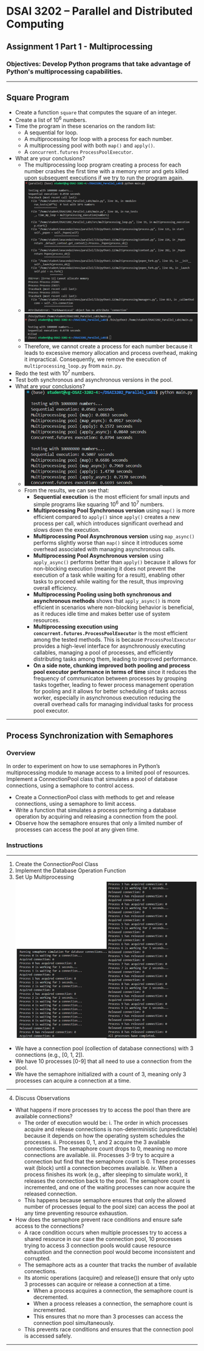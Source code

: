 # DSAI 3202 – Parallel and Distributed Computing  
## Assignment 1 Part 1 - Multiprocessing 
### Objectives: Develop Python programs that take advantage of Python's multiprocessing capabilities.
---

## Square Program
- Create a function `square` that computes the square of an integer.
- Create a list of 10<sup>6</sup> numbers.
- Time the program in these scenarios on the random list:
    - A sequential for loop.
    - A multiprocessing for loop with a process for each number.
    - A multiprocessing pool with both `map()` and `apply()`.
    - A `concurrent.futures` `ProcessPoolExecutor`.
- What are your conclusions?
    - The multiprocessing loop program creating a process for each number crashes the first time with a memory error and gets killed upon subsequent executions if we try to run the program again.
    - ![Memory error caused due to multiprocessing loop for each number](memory_error.png)
    - ![Program Killed Shown due to multiprocessing loop for each number](killed_error.png)
    - Therefore, we cannot create a process for each number because it leads to excessive memory allocation and process overhead, making it impractical. Consequently, we remove the execution of `multiprocessing_loop.py` from `main.py`.
- Redo the test with 10<sup>7</sup> numbers.
- Test both synchronous and asynchronous versions in the pool.
- What are your conclusions?
    - ![The program run for squaring numbers using pooling and process pool executor](squareprogram_run.png)
    - From the results, we can see that:
        - **Sequential execution** is the most efficient for small inputs and simple programs like squaring 10<sup>6</sup> and 10<sup>7</sup> numbers.
        - **Multiprocessing Pool Synchronous version** using `map()` is more efficient compared to `apply()` since `apply()` creates a new process per call, which introduces significant overhead and slows down the execution.
        - **Multiprocessing Pool Asynchronous version** using `map_async()` performs slightly worse than `map()` since it introduces some overhead associated with managing asynchronous calls.
        - **Multiprocessing Pool Asynchronous version** using `apply_async()` performs better than `apply()` because it allows for non-blocking execution (meaning it does not prevent the execution of a task while waiting for a result), enabling other tasks to proceed while waiting for the result, thus improving overall efficiency.
        - **Multiprocessing Pooling using both synchronous and asynchronous methods** shows that `apply_async()` is more efficient in scenarios where non-blocking behavior is beneficial, as it reduces idle time and makes better use of system resources.
        - **Multiprocessing execution using `concurrent.futures.ProcessPoolExecutor`** is the most efficient among the tested methods. This is because `ProcessPoolExecutor` provides a high-level interface for asynchronously executing callables, managing a pool of processes, and efficiently distributing tasks among them, leading to improved performance.
        - **On a side note, chunking improved both pooling and process pool executor performance in terms of time** since it reduces the frequency of communicaton between processes by grouping tasks together, leading to fewer process management operation for pooling and it allows for better scheduling of tasks across worker, especially in asynchronous execution reducing the overall overhead calls for managing individual tasks for process pool executor.

---

## Process Synchronization with Semaphores
### Overview
In order to experiment on how to use semaphores in Python’s multiprocessing 
module to manage access to a limited pool of resources. Implement a ConnectionPool class that simulates a pool of database connections, using a semaphore to control access. 
- Create a ConnectionPool class with methods to get and release connections, 
using a semaphore to limit access. 
- Write a function that simulates a process performing a database operation by 
acquiring and releasing a connection from the pool. 
- Observe how the semaphore ensures that only a limited number of processes 
can access the pool at any given time.
### Instructions
----
1. Create the ConnectionPool Class
2. Implement the Database Operation Function
3. Set Up Multiprocessing
![Semaphore Simulation Program Run](semaphore-simulation.png)
- We have a connection pool (collection of database connections) with 3 connections (e.g., [0, 1, 2]).
- We have 10 processes [0-9] that all need to use a connection from the pool.
- We have the semaphore initialized with a count of 3, meaning only 3 processes can acquire a connection at a time.
----
4. Discuss Observations
- What happens if more processes try to access the pool than there are available 
connections? 
    - The order of execution would be:
    i. The order in which processes acquire and release connections is non-deterministic (unpredictable) because it depends on how the operating system schedules the processes.
    ii. Processes 0, 1, and 2 acquire the 3 available connections. The semaphore count drops to 0, meaning no more connections are available.
    iii. Processes 3-9 try to acquire a connection but find that the semaphore count is 0. These processes wait (block) until a connection becomes available.
    iv. When a process finishes its work (e.g., after sleeping to simulate work), it releases the connection back to the pool. The semaphore count is incremented, and one of the waiting processes can now acquire the released connection.
    - This happens because semaphore ensures that only the allowed number of processes (equal to the pool size) can access the pool at any time preventing resource exhaustion. 
- How does the semaphore prevent race conditions and ensure safe access to the connections?
    - A race condition occurs when multiple processes try to access a shared resource in our case the connection pool, 10 processes trying to access 3 connection pools would cause resource exhaustion and the connection pool would become inconsistent and corrupted.
    - The semaphore acts as a counter that tracks the number of available connections.
    - Its atomic operations (acquire() and release()) ensure that only upto 3 processes can acquire or release a connection at a time.
        - When a process acquires a connection, the semaphore count is decremented.
        - When a process releases a connection, the semaphore count is incremented.
        - This ensures that no more than 3 processes can access the connection pool simultaneously.
    - This prevents race conditions and ensures that the connection pool is accessed safely.
---